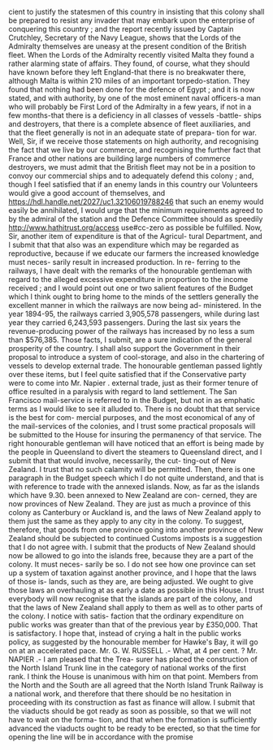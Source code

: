 cient to justify the statesmen of this country in insisting that this colony shall be prepared to resist any invader that may embark upon the enterprise of conquering this country ; and the report recently issued by Captain Crutchley, Secretary of the Navy League, shows that the Lords of the Admiralty themselves are uneasy at the present condition of the British fleet. When the Lords of the Admiralty recently visited Malta they found a rather alarming state of affairs. They found, of course, what they should have known before they left England-that there is no breakwater there, although Malta is within 210 miles of an important torpedo-station. They found that nothing had been done for the defence of Egypt ; and it is now stated, and with authority, by one of the most eminent naval officers-a man who will probably be First Lord of the Admiralty in a few years, if not in a few months-that there is a deficiency in all classes of vessels -battle- ships and destroyers, that there is a complete absence of fleet auxiliaries, and that the fleet generally is not in an adequate state of prepara- tion for war. Well, Sir, if we receive those statements on high authority, and recognising the fact that we live by our commerce, and recognising the further fact that France and other nations are building large numbers of commerce destroyers, we must admit that the British fleet may not be in a position to convoy our commercial ships and to adequately defend this colony ; and, though I feel satisfied that if an enemy lands in this country our Volunteers would give a good account of themselves, and https://hdl.handle.net/2027/uc1.32106019788246 that such an enemy would easily be annihilated, I would urge that the minimum requirements agreed to by the admiral of the station and the Defence Committee should as speedily http://www.hathitrust.org/access use#cc-zero as possible be fulfilled. Now, Sir, another item of expenditure is that of the Agricul- tural Department, and I submit that that also was an expenditure which may be regarded as reproductive, because if we educate our farmers the increased knowledge must neces- sarily result in increased production. In re- ferring to the railways, I have dealt with the remarks of the honourable gentleman with regard to the alleged excessive expenditure in proportion to the income received ; and I would point out one or two salient features of the Budget which I think ought to bring home to the minds of the settlers generally the excellent manner in which the railways are now being ad- ministered. In the year 1894-95, the railways carried 3,905,578 passengers, while during last year they carried 6,243,593 passengers. During the last six years the revenue-producing power of the railways has increased by no less a sum than $576,385. Those facts, I submit, are a sure indication of the general prosperity of the country. I shall also support the Government in their proposal to introduce a system of cool-storage, and also in the chartering of vessels to develop external trade. The honourable gentleman passed lightly over these items, but I feel quite satisfied that if the Conservative party were to come into Mr. Napier . external trade, just as their former tenure of office resulted in a paralysis with regard to land settlement. The San Francisco mail-service is referred to in the Budget, but not in as emphatic terms as I would like to see it alluded to. There is no doubt that that service is the best for com- mercial purposes, and the most economical of any of the mail-services of the colonies, and I trust some practical proposals will be submitted to the House for insuring the permanency of that service. The right honourable gentleman will have noticed that an effort is being made by the people in Queensland to divert the steamers to Queensland direct, and I submit that that would involve, necessarily, the cut- ting-out of New Zealand. I trust that no such calamity will be permitted. Then, there is one paragraph in the Budget speech which I do not quite understand, and that is with reference to trade with the annexed islands. Now, as far as the islands which have 9.30. been annexed to New Zealand are con- cerned, they are now provinces of New Zealand. They are just as much a province of this colony as Canterbury or Auckland is, and the laws of New Zealand apply to them just the same as they apply to any city in the colony. To suggest, therefore, that goods from one province going into another province of New Zealand should be subjected to continued Customs imposts is a suggestion that I do not agree with. I submit that the products of New Zealand should now be allowed to go into the islands free, because they are a part of the colony. It must neces- sarily be so. I do not see how one province can set up a system of taxation against another province, and I hope that the laws of those is- lands, such as they are, are being adjusted. We ought to give those laws an overhauling at as early a date as possible in this House. I trust everybody will now recognise that the islands are part of the colony, and that the laws of New Zealand shall apply to them as well as to other parts of the colony. I notice with satis- faction that the ordinary expenditure on public works was greater than that of the previous year by £350,000. That is satisfactory. I hope that, instead of crying a halt in the public works policy, as suggested by the honourable member for Hawke's Bay, it will go on at an accelerated pace. Mr. G. W. RUSSELL .- What, at 4 per cent. ? Mr. NAPIER .- I am pleased that the Trea- surer has placed the construction of the North Island Trunk line in the category of national works of the first rank. I think the House is unanimous with him on that point. Members from the North and the South are all agreed that the North Island Trunk Railway is a national work, and therefore that there should be no hesitation in proceeding with its construction as fast as finance will allow. I submit that the viaducts should be got ready as soon as possible, so that we will not have to wait on the forma- tion, and that when the formation is sufficiently advanced the viaducts ought to be ready to be erected, so that the time for opening the line will be in accordance with the promise 